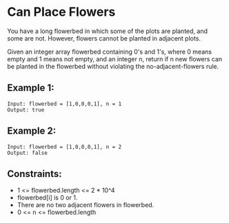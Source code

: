 # Can Place Flowers

You have a long flowerbed in which some of the plots are planted, and some are not. However, flowers cannot be planted in adjacent plots.

Given an integer array flowerbed containing 0's and 1's, where 0 means empty and 1 means not empty, and an integer n, return if n new flowers can be planted in the flowerbed without violating the no-adjacent-flowers rule.

## Example 1:

```
Input: flowerbed = [1,0,0,0,1], n = 1
Output: true
```

## Example 2:

```
Input: flowerbed = [1,0,0,0,1], n = 2
Output: false
```

## Constraints:

- 1 <= flowerbed.length <= 2 \* 10^4
- flowerbed[i] is 0 or 1.
- There are no two adjacent flowers in flowerbed.
- 0 <= n <= flowerbed.length
